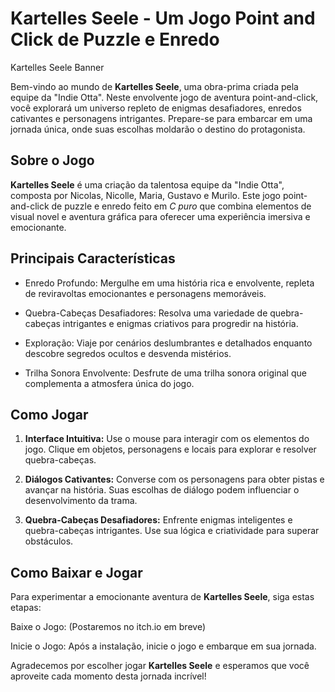 # Kartelles Seele - Um Jogo Point and Click de Puzzle e Enredo

Kartelles Seele Banner

Bem-vindo ao mundo de **Kartelles Seele**, uma obra-prima criada pela equipe da "Indie Otta". Neste envolvente jogo de aventura point-and-click, você explorará um universo repleto de enigmas desafiadores, enredos cativantes e personagens intrigantes. Prepare-se para embarcar em uma jornada única, onde suas escolhas moldarão o destino do protagonista.

## Sobre o Jogo
**Kartelles Seele** é uma criação da talentosa equipe da "Indie Otta", composta por Nicolas, Nicolle, Maria, Gustavo e Murilo. Este jogo point-and-click de puzzle e enredo feito em *C puro* que combina elementos de visual novel e aventura gráfica para oferecer uma experiência imersiva e emocionante.

## Principais Características
- Enredo Profundo: Mergulhe em uma história rica e envolvente, repleta de reviravoltas emocionantes e personagens memoráveis.

- Quebra-Cabeças Desafiadores: Resolva uma variedade de quebra-cabeças intrigantes e enigmas criativos para progredir na história.

- Exploração: Viaje por cenários deslumbrantes e detalhados enquanto descobre segredos ocultos e desvenda mistérios.

- Trilha Sonora Envolvente: Desfrute de uma trilha sonora original que complementa a atmosfera única do jogo.

## Como Jogar
1. **Interface Intuitiva:** Use o mouse para interagir com os elementos do jogo. Clique em objetos, personagens e locais para explorar e resolver quebra-cabeças.

2. **Diálogos Cativantes:** Converse com os personagens para obter pistas e avançar na história. Suas escolhas de diálogo podem influenciar o desenvolvimento da trama.

3. **Quebra-Cabeças Desafiadores:** Enfrente enigmas inteligentes e quebra-cabeças intrigantes. Use sua lógica e criatividade para superar obstáculos.

## Como Baixar e Jogar

Para experimentar a emocionante aventura de **Kartelles Seele**, siga estas etapas:

Baixe o Jogo: (Postaremos no itch.io em breve)

Inicie o Jogo: Após a instalação, inicie o jogo e embarque em sua jornada.

Agradecemos por escolher jogar **Kartelles Seele** e esperamos que você aproveite cada momento desta jornada incrível!
